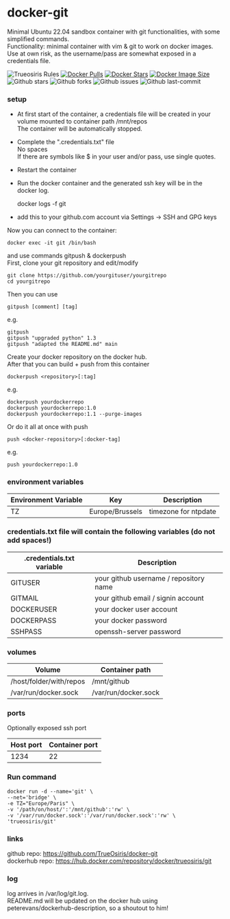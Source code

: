 # docker-git<br>
Minimal Ubuntu 22.04 sandbox container with git functionalities, with some simplified commands.<br>
Functionality: minimal container with vim & git to work on docker images.<br>
Use at own risk, as the username/pass are somewhat exposed in a credentials file.

![Trueosiris Rules](https://img.shields.io/badge/trueosiris-rules-f08060) 
[![Docker Pulls](https://badgen.net/docker/pulls/trueosiris/git?icon=docker&label=pulls)](https://hub.docker.com/r/trueosiris/git/) 
[![Docker Stars](https://badgen.net/docker/stars/trueosiris/git?icon=docker&label=stars)](https://hub.docker.com/r/trueosiris/git/) 
[![Docker Image Size](https://badgen.net/docker/size/trueosiris/git?icon=docker&label=image%20size)](https://hub.docker.com/r/trueosiris/git/) 
![Github stars](https://badgen.net/github/stars/trueosiris/docker-git?icon=github&label=stars) 
![Github forks](https://badgen.net/github/forks/trueosiris/docker-git?icon=github&label=forks) 
![Github issues](https://img.shields.io/github/issues/TrueOsiris/docker-git)
![Github last-commit](https://img.shields.io/github/last-commit/TrueOsiris/docker-git)

### setup
- At first start of the container, a credentials file will be created in your volume mounted to container path /mnt/repos<br>
  The container will be automatically stopped.
- Complete the ".credentials.txt" file<br>
  No spaces<br>
  If there are symbols like $ in your user and/or pass, use single quotes.
- Restart the container
- Run the docker container and the generated ssh key will be in the docker log.
    
    docker logs -f git

- add this to your github.com account via Settings -> SSH and GPG keys<br>

Now you can connect to the container:

    docker exec -it git /bin/bash

and use commands gitpush & dockerpush<br>
First, clone your git repository and edit/modify

    git clone https://github.com/yourgituser/yourgitrepo
    cd yourgitrepo

Then you can use 

    gitpush [comment] [tag]

e.g.

    gitpush
    gitpush "upgraded python" 1.3	
    gitpush "adapted the README.md" main

Create your docker repository on the docker hub.<br>
After that you can build + push from this container

    dockerpush <repository>[:tag]

e.g.

    dockerpush yourdockerrepo
    dockerpush yourdockerrepo:1.0
    dockerpush yourdockerrepo:1.1 --purge-images

Or do it all at once with push

    push <docker-repository>[:docker-tag]

e.g.

    push yourdockerrepo:1.0


### environment variables

| Environment Variable | Key | Description |
| -------------------- | ---------------------------- | ------------------------------------------------------------------------------- |
| TZ | Europe/Brussels | timezone for ntpdate |

### credentials.txt file will contain the following variables (do not add spaces!)

| .credentials.txt variable | Description |
| ------------------------ | ---------------------------------------------------------------------------------------------------------- |
| GITUSER | your github username / repository name |
| GITMAIL | your github email / signin account |
| DOCKERUSER | your docker user account |
| DOCKERPASS | your docker password |
| SSHPASS | openssh-server password |


### volumes

| Volume                    | Container path                                                   |
| ------------------------- | ---------------------------------------------------------------- |
| /host/folder/with/repos   | /mnt/github |
| /var/run/docker.sock | /var/run/docker.sock |

### ports

Optionally exposed ssh port

| Host port | Container port |
| --- | --- |
| 1234 | 22 |

### Run command

    docker run -d --name='git' \
    --net='bridge' \
    -e TZ="Europe/Paris" \
    -v '/path/on/host/':'/mnt/github':'rw' \
    -v '/var/run/docker.sock':'/var/run/docker.sock':'rw' \
    'trueosiris/git'

### links

github repo: https://github.com/TrueOsiris/docker-git <br>
dockerhub repo: https://hub.docker.com/repository/docker/trueosiris/git <br>

### log

log arrives in /var/log/git.log.<br>
README.md will be updated on the docker hub using peterevans/dockerhub-description, so a shoutout to him!

